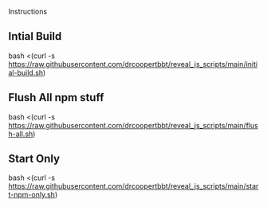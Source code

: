 Instructions

## Intial Build
bash <(curl -s https://raw.githubusercontent.com/drcoopertbbt/reveal_js_scripts/main/initial-build.sh)


## Flush All npm stuff

bash <(curl -s https://raw.githubusercontent.com/drcoopertbbt/reveal_js_scripts/main/flush-all.sh)

## Start Only

bash <(curl -s https://raw.githubusercontent.com/drcoopertbbt/reveal_js_scripts/main/start-npm-only.sh)

